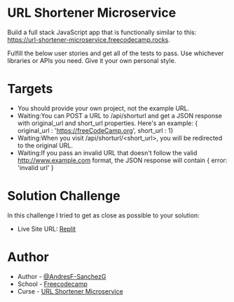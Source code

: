 # URL Shortener Microservice

Build a full stack JavaScript app that is functionally similar to this: https://url-shortener-microservice.freecodecamp.rocks.

Fulfill the below user stories and get all of the tests to pass. Use whichever libraries or APIs you need. Give it your own personal style.

# Targets

- You should provide your own project, not the example URL.
- Waiting:You can POST a URL to /api/shorturl and get a JSON response with original_url and short_url properties. Here's an example: { original_url : 'https://freeCodeCamp.org', short_url : 1}
- Waiting:When you visit /api/shorturl/<short_url>, you will be redirected to the original URL.
- Waiting:If you pass an invalid URL that doesn't follow the valid http://www.example.com format, the JSON response will contain { error: 'invalid url' }
  
# Solution Challenge
In this challenge I tried to get as close as possible to your solution:
- Live Site URL: [Replit](https://replit.com/@AndresF-Sanchez/boilerplate-project-urlshortener)

# Author

- Author - [@AndresF-SanchezG](https://github.com/AndresF-SanchezG)
- School - [Freecodecamp](https://www.freecodecamp.org/)
- Curse - [URL Shortener Microservice](https://www.freecodecamp.org/learn/back-end-development-and-apis/back-end-development-and-apis-projects/url-shortener-microservice)







